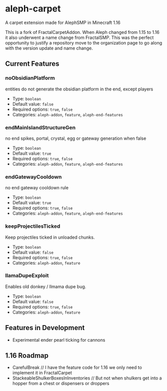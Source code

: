 # aleph-carpet
A carpet extension made for AlephSMP in Minecraft 1.16

This is a fork of FractalCarpetAddon. When Aleph changed from 1.15 to 1.16 it also underwent a name change from FractalSMP. This was the perfect opportunity to justify a repository move to the organization page to go along with the version update and name change.
## Current Features
### noObsidianPlatform
entities do not generate the obsidian platform in the end, except players
* Type: `boolean`
* Default value: `false`
* Required options: `true`, `false`
* Categories: `aleph-addon`, `feature`, `aleph-end-features`
### endMainIslandStructureGen
no end spikes, portal, crystal, egg or gateway generation when false
* Type: `boolean`
* Default value: `true`
* Required options: `true`, `false`
* Categories: `aleph-addon`, `feature`, `aleph-end-features`
### endGatewayCooldown
no end gateway cooldown rule
* Type: `boolean`
* Default value: `true`
* Required options: `true`, `false`
* Categories: `aleph-addon`, `feature`, `aleph-end-features`
### keepProjectilesTicked
Keep projectiles ticked in unloaded chunks.
* Type: `boolean`
* Default value: `false`
* Required options: `true`, `false`
* Categories: `aleph-addon`, `feature` 
### llamaDupeExploit
Enables old donkey / llmama dupe bug.
* Type: `boolean`
* Default value: `false`
* Required options: `true`, `false`
* Categories: `aleph-addon`, `feature`
## Features in Development
- Experimental ender pearl ticking for cannons 
## 1.16 Roadmap
-   CarefulBreak // I have the feature code for 1.16 we only need to implement it in FractalCarpet
-   StackeableShulkerBoxesInInventories // But not when shulkers get into a hopper from a chest or dispensers or droppers
